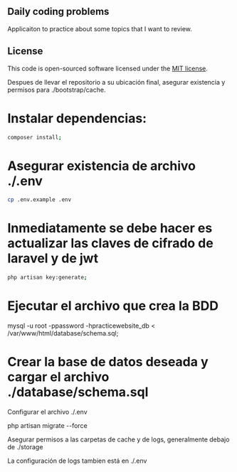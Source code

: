 ## Daily coding problems

Applicaiton to practice about some topics that I want to review.

## License

This code is open-sourced software licensed under the [MIT license](https://opensource.org/licenses/MIT).

Despues de llevar el repositorio a su ubicación final, asegurar existencia y permisos para ./bootstrap/cache.

# Instalar dependencias:

```bash
composer install;
```

# Asegurar existencia de archivo ./.env

```bash
cp .env.example .env
```

# Inmediatamente se debe hacer es actualizar las claves de cifrado de laravel y de jwt

```bash
php artisan key:generate;
```

# Ejecutar el archivo que crea la BDD

mysql -u root -ppassword -hpracticewebsite_db < /var/www/html/database/schema.sql; 

# Crear la base de datos deseada y cargar el archivo ./database/schema.sql

Configurar el archivo ./.env

php artisan migrate --force

Asegurar permisos a las carpetas de cache y de logs, generalmente debajo de ./storage


La configuración de logs tambien está en ./.env
